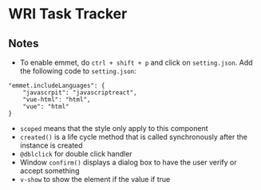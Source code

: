 # WRI Task Tracker

## Notes
- To enable emmet, do `ctrl + shift + p` and click on `setting.json`. Add the following code to `setting.json`:
```
"emmet.includeLanguages": {
    "javascrpit": "javascriptreact",
    "vue-html": "html",
    "vue": "html"
}
```
- `scoped` means that the style only apply to this component
- `created()` is a life cycle method that is called synchronously after the instance is created
-  `@dblclick` for double click handler
- Window `confirm()` displays a dialog box to have the user verify or accept something
- `v-show` to show the element if the value if true